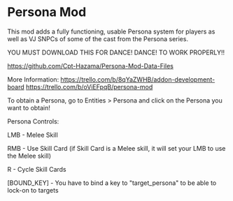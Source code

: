 # Persona Mod
 
This mod adds a fully functioning, usable Persona system for players as well as VJ SNPCs of some of the cast from the Persona series.

YOU MUST DOWNLOAD THIS FOR DANCE! DANCE! TO WORK PROPERLY!!

https://github.com/Cpt-Hazama/Persona-Mod-Data-Files


More Information:
https://trello.com/b/8qYaZWHB/addon-development-board
https://trello.com/b/oViEFpqB/persona-mod

To obtain a Persona, go to Entities > Persona
and click on the Persona you want to obtain!

Persona Controls:

LMB - Melee Skill

RMB - Use Skill Card (if Skill Card is a Melee skill, it will set your LMB to use the Melee skill)

R - Cycle Skill Cards

[BOUND_KEY] - You have to bind a key to "target_persona" to be able to lock-on to targets
